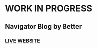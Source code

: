 # WORK IN PROGRESS

## Navigator Blog by Better

### [LIVE WEBSITE](https://navigator82042.gtsb.io/)
